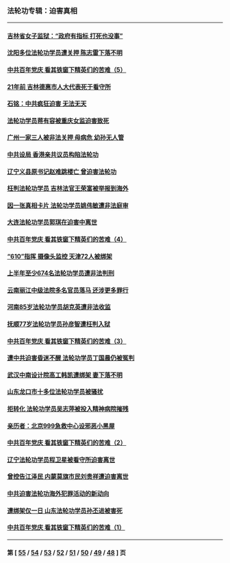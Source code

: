 ### 法轮功专辑：迫害真相
---
#### [吉林省女子监狱：“政府有指标 打死也没事”](../../pages/nf4379/n13077655.md?07100430) 
#### [沈阳多位法轮功学员遭关押 陈志雷下落不明](../../pages/nf4379/n13078423.md?07100430) 
#### [中共百年党庆 看其铁窗下精英们的苦难（5）](../../pages/nf4379/n13076766.md?07100430) 
#### [21年前 吉林德惠市人大代表死于看守所](../../pages/nf4379/n13076677.md?07100430) 
#### [石铭：中共疯狂迫害 无法无天](../../pages/nf4379/n13077078.md?07100430) 
#### [法轮功学员蒋有容被重庆女监迫害致死](../../pages/nf4379/n13076179.md?07100430) 
#### [广州一家三人被非法关押 母病危 幼孙无人管](../../pages/nf4379/n13076082.md?07100430) 
#### [中共设局 香港亲共议员构陷法轮功](../../pages/nf4379/n13074601.md?07100430) 
#### [辽宁义县原书记赵难跳楼亡 曾迫害法轮功](../../pages/nf4379/n13074283.md?07100430) 
#### [枉判法轮功学员 吉林法官王荣富被举报到海外](../../pages/nf4379/n13073687.md?07100430) 
#### [因一张真相卡片 法轮功学员姚伟敏遭非法庭审](../../pages/nf4379/n13072119.md?07100430) 
#### [大连法轮功学员郭琪在迫害中离世](../../pages/nf4379/n13068800.md?07100430) 
#### [中共百年党庆 看其铁窗下精英们的苦难（4）](../../pages/nf4379/n13071329.md?07100430) 
#### [“610”指挥 摄像头监控 天津72人被绑架](../../pages/nf4379/n13069798.md?07100430) 
#### [上半年至少674名法轮功学员遭非法判刑](../../pages/nf4379/n13069232.md?07100430) 
#### [云南丽江中级法院多名官员落马 还涉更多罪行](../../pages/nf4379/n13066824.md?07100430) 
#### [河南85岁法轮功学员胡克英遭非法收监](../../pages/nf4379/n13056270.md?07100430) 
#### [抚顺77岁法轮功学员孙彦智遭枉判入狱](../../pages/nf4379/n13066556.md?07100430) 
#### [中共百年党庆 看其铁窗下精英们的苦难（3）](../../pages/nf4379/n13065400.md?07100430) 
#### [遭中共迫害昏迷不醒 法轮功学员丁国晨仍被冤判](../../pages/nf4379/n13065106.md?07100430) 
#### [武汉中南设计院高工韩凯遭绑架 妻下落不明](../../pages/nf4379/n13064124.md?07100430) 
#### [山东龙口市十多位法轮功学员被骚扰](../../pages/nf4379/n13061296.md?07100430) 
#### [拒转化 法轮功学员吴志萍被投入精神病院摧残](../../pages/nf4379/n13061005.md?07100430) 
#### [亲历者：北京999急救中心设邪恶小黑屋](../../pages/nf4379/n13061303.md?07100430) 
#### [中共百年党庆 看其铁窗下精英们的苦难（2）](../../pages/nf4379/n13060332.md?07100430) 
#### [辽宁法轮功学员程卫星被看守所迫害离世](../../pages/nf4379/n13058554.md?07100430) 
#### [曾控告江泽民 内蒙莫旗市民刘贵祥遭迫害离世](../../pages/nf4379/n13058000.md?07100430) 
#### [中共迫害法轮功海外犯罪活动的新动向](../../pages/nf4379/n13058786.md?07100430) 
#### [遭绑架仅一日 山东法轮功学员孙丕进被害死](../../pages/nf4379/n13055727.md?07100430) 
#### [中共百年党庆 看其铁窗下精英们的苦难（1）](../../pages/nf4379/n13053788.md?07100430) 

---
#### 第 [ [55](./55.md?07100430) / [54](./54.md?07100430) / [53](./53.md?07100430) / [52](./52.md?07100430) / [51](./51.md?07100430) / [50](./50.md?07100430) / [49](./49.md?07100430) / [48](./48.md?07100430) ] 页
